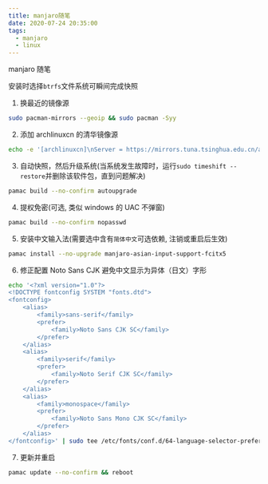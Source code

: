 ```yaml
---
title: manjaro随笔
date: 2020-07-24 20:35:00
tags:
  - manjaro
  - linux
---
```


manjaro 随笔

<!--more-->

安装时选择`btrfs`文件系统可瞬间完成快照

1. 换最近的镜像源

```sh
sudo pacman-mirrors --geoip && sudo pacman -Syy
```

2. 添加 archlinuxcn 的清华镜像源

```sh
echo -e '[archlinuxcn]\nServer = https://mirrors.tuna.tsinghua.edu.cn/archlinuxcn/$arch' | sudo tee -a /etc/pacman.conf && sudo pacman -Sy --noconfirm archlinuxcn-keyring
```

3. 自动快照，然后升级系统(当系统发生故障时，运行`sudo timeshift --restore`并删除该软件包，直到问题解决)

```sh
pamac build --no-confirm autoupgrade
```

4. 提权免密(可选, 类似 windows 的 UAC 不弹窗)

```sh
pamac build --no-confirm nopasswd
```

5. 安装中文输入法(需要选中含有`简体中文`可选依赖, 注销或重启后生效)

```sh
pamac install --no-upgrade manjaro-asian-input-support-fcitx5
```

6. 修正配置 Noto Sans CJK 避免中文显示为异体（日文）字形

```sh
echo '<?xml version="1.0"?>
<!DOCTYPE fontconfig SYSTEM "fonts.dtd">
<fontconfig>
    <alias>
        <family>sans-serif</family>
        <prefer>
            <family>Noto Sans CJK SC</family>
        </prefer>
    </alias>
    <alias>
        <family>serif</family>
        <prefer>
            <family>Noto Serif CJK SC</family>
        </prefer>
    </alias>
    <alias>
        <family>monospace</family>
        <prefer>
            <family>Noto Sans Mono CJK SC</family>
        </prefer>
    </alias>
</fontconfig>' | sudo tee /etc/fonts/conf.d/64-language-selector-prefer.conf && fc-cache -fv
```

7. 更新并重启

```sh
pamac update --no-confirm && reboot
```
